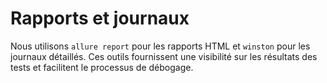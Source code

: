 # Rapports et journaux

Nous utilisons `allure report` pour les rapports HTML et `winston` pour les journaux détaillés. 
Ces outils fournissent une visibilité sur les résultats des tests et facilitent le processus de débogage.